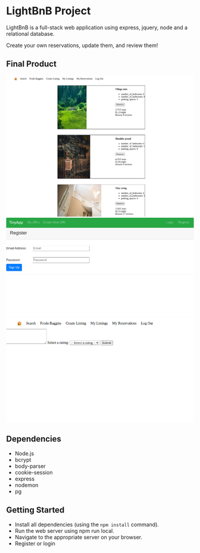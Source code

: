 # LightBnB Project

LightBnB is a full-stack web application using express, jquery, node and a relational database. 

Create your own reservations, update them, and review them!



## Final Product

!["Screenshot of home"](https://raw.githubusercontent.com/KelseyErickson/LightBnB/master/docs/lightbnbhome.png)
!["Screenshot of Home Page"](https://raw.githubusercontent.com/KelseyErickson/tinyapp/master/docs/tinyApp-register.png)
!["Screenshot of Reservations Page"](https://raw.githubusercontent.com/KelseyErickson/LightBnB/master/docs/lightbnbratingspage.png)

## Dependencies

- Node.js
- bcrypt
- body-parser
- cookie-session
- express
- nodemon
- pg

## Getting Started

- Install all dependencies (using the `npm install` command).
- Run the web server using npm run local.
- Navigate to the appropriate server on your browser.
- Register or login